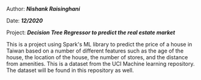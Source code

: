 Author: ***Nishank Raisinghani***

Date: ***12/2020***

Project: ***Decision Tree Regressor to predict the real estate market***

This is a project using Spark's ML library to predict the price of a house in Taiwan based on a number of different features
such as the age of the house, the location of the house, the number of stores, and the distance from amenities. 
This is a dataset from the UCI Machine learning repository.
The dataset will be found in this repository as well.
